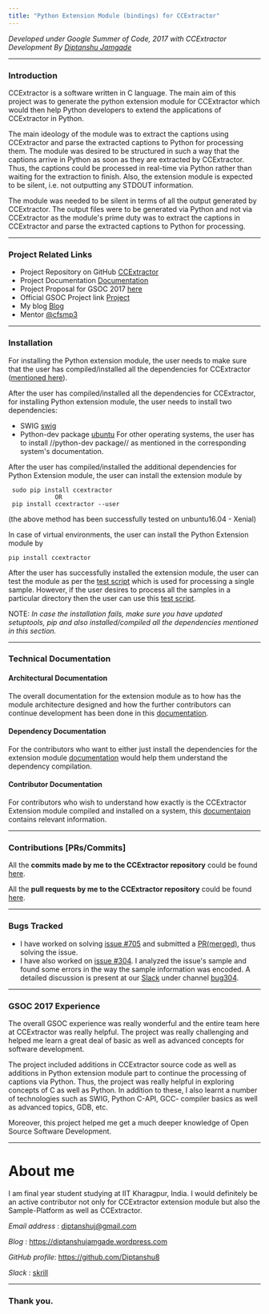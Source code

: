 ```yaml
---
title: "Python Extension Module (bindings) for CCExtractor"
---
```


*Developed under Google Summer of Code, 2017 with CCExtractor Development By [Diptanshu Jamgade](https://github.com/Diptanshu8)*

------------------------------------------------------------------------

### Introduction

CCExtractor is a software written in C language. The main aim of this
project was to generate the python extension module for CCExtractor
which would then help Python developers to extend the applications of
CCExtractor in Python.

The main ideology of the module was to extract the captions using
CCExtractor and parse the extracted captions to Python for processing
them. The module was desired to be structured in such a way that the
captions arrive in Python as soon as they are extracted by CCExtractor.
Thus, the captions could be processed in real-time via Python rather
than waiting for the extraction to finish. Also, the extension module is
expected to be silent, i.e. not outputting any STDOUT information.

The module was needed to be silent in terms of all the output generated
by CCExtractor. The output files were to be generated via Python and not
via CCExtractor as the module's prime duty was to extract the captions
in CCExtractor and parse the extracted captions to Python for
processing.

------------------------------------------------------------------------

### Project Related Links

 * Project Repository on GitHub [CCExtractor](https://github.com/CCExtractor/ccextractor)
 * Project Documentation [Documentation](public/gsoc/python_extension_module_technical_documentation_gsoc_17)
 * Project Proposal for GSOC 2017 [here](https://old.ccextractor.org/_media/gsoc:gsoc2017:media:gsoc_2017_proposal_ccextractor_modified.pdf)
 * Official GSOC Project link [Project](https://summerofcode.withgoogle.com/projects/#6123526338641920)
 * My blog [Blog](https://diptanshujamgade.wordpress.com/)
 * Mentor [@cfsmp3](https://github.com/cfsmp3)

------------------------------------------------------------------------

### Installation

For installing the Python extension module, the user needs to make sure
that the user has compiled/installed all the dependencies for
CCExtractor ([mentioned here](https://github.com/CCExtractor/ccextractor#debianubuntu)).

After the user has compiled/installed all the dependencies for
CCExtractor, for installing Python extension module, the user needs to
install two dependencies:

 - SWIG [swig](http://www.swig.org/download.html)
 - Python-dev package [ubuntu](https://packages.ubuntu.com/trusty/python-dev)
   For other operating systems, the user has to install //python-dev package// as mentioned in the corresponding  system's documentation.
   

After the user has compiled/installed the additional dependencies for
Python Extension module, the user can install the extension module by

```
 sudo pip install ccextractor
             OR
 pip install ccextractor --user
```

(the above method has been successfully tested on unbuntu16.04 - Xenial)

In case of virtual environments, the user can install the Python
Extension module by

`pip install ccextractor`
 

After the user has successfully installed the extension module, the user
can test the module as per the [test script](https://github.com/CCExtractor/ccextractor/blob/master/api/api_testing.py)
which is used for processing a single sample. However, if the user
desires to process all the samples in a particular directory then the
user can use this [test script](https://github.com/CCExtractor/ccextractor/blob/master/api/recursive_tester.py).

NOTE: *In case the installation fails, make sure you have updated setuptools, pip and also installed/compiled all the dependencies mentioned in this section.*

------------------------------------------------------------------------

### Technical Documentation

#### Architectural Documentation

The overall documentation for the extension module as to how has the
module architecture designed and how the further contributors can
continue development has been done in this
[documentation](public/gsoc/python_extension_module_technical_documentation_gsoc_17).

#### Dependency Documentation

For the contributors who want to either just install the dependencies
for the extension module
[documentation](public/gsoc/python_extension_module_compilation_documentation_gsoc_17)
would help them understand the dependency compilation.

#### Contributor Documentation

For contributors who wish to understand how exactly is the CCExtractor
Extension module compiled and installed on a system, this
[documentaion](public/gsoc/python_extension_module_compilation_documentation_gsoc_17)
contains relevant information.

------------------------------------------------------------------------

### Contributions [PRs/Commits]

All the **commits made by me to the CCExtractor repository** could
be found
[here](https://github.com/CCExtractor/ccextractor/commits/master?author=Diptanshu8).

All the **pull requests by me to the CCExtractor repository** could
be found
[here](https://github.com/CCExtractor/ccextractor/pulls?q=is%3Apr+author%3ADiptanshu8+is%3Aclosed).

------------------------------------------------------------------------

### Bugs Tracked

 * I have worked on solving [issue #705](https://github.com/CCExtractor/ccextractor/issues/705) and submitted a [PR(merged)](https://github.com/CCExtractor/ccextractor/pull/721), thus solving the issue.
 * I have also worked on [issue #304](https://github.com/CCExtractor/ccextractor/issues/304). I analyzed the issue's sample and found some errors in the way the sample information was encoded. A detailed discussion is present at our [Slack](https://rhccgsoc15.slack.com) under channel [bug304](https://rhccgsoc15.slack.com/messages/C5QJXUSDU).

------------------------------------------------------------------------

### GSOC 2017 Experience

The overall GSOC experience was really wonderful and the entire team
here at CCExtractor was really helpful. The project was really
challenging and helped me learn a great deal of basic as well as
advanced concepts for software development.

The project included additions in CCExtractor source code as well as
additions in Python extension module part to continue the processing of
captions via Python. Thus, the project was really helpful in exploring
concepts of C as well as Python. In addition to these, I also learnt a
number of technologies such as SWIG, Python C-API, GCC- compiler basics
as well as advanced topics, GDB, etc.

Moreover, this project helped me get a much deeper knowledge of Open
Source Software Development.

------------------------------------------------------------------------

# About me

I am final year student studying at IIT Kharagpur, India. I would
definitely be an active contributor not only for CCExtractor extension
module but also the Sample-Platform as well as CCExtractor.

*Email address* :
[diptanshuj@gmail.com](diptanshuj@gmail.com)

*Blog* : <https://diptanshujamgade.wordpress.com>

*GitHub profile*: <https://github.com/Diptanshu8>

*Slack* :
[skrill](https://rhccgsoc15.slack.com/team/skrill)

------------------------------------------------------------------------

### Thank you.
